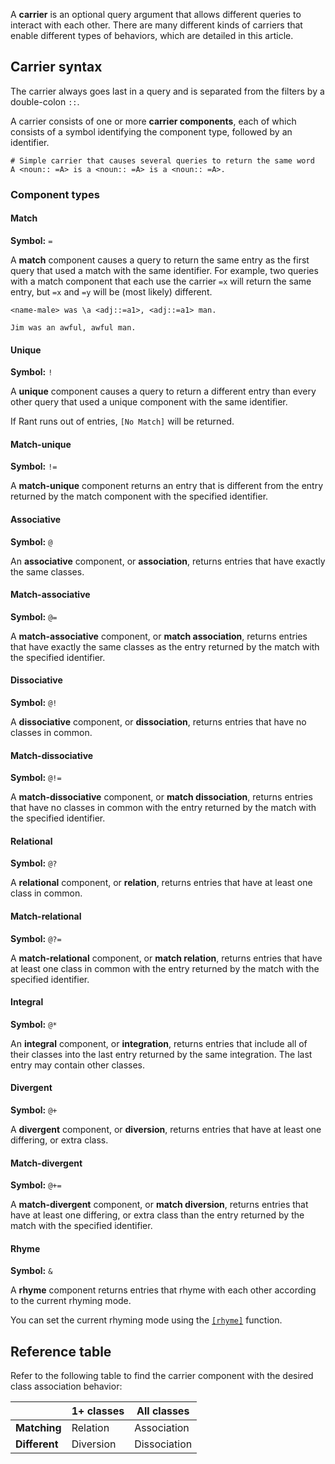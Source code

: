 A **carrier** is an optional query argument that allows different queries to interact with each other.
There are many different kinds of carriers that enable different types of behaviors, which are detailed
in this article.

## Carrier syntax

The carrier always goes last in a query and is separated from the filters by a double-colon `::`.

A carrier consists of one or more **carrier components**, each of which consists of a symbol
identifying the component type, followed by an identifier.

```rant
# Simple carrier that causes several queries to return the same word
A <noun:: =A> is a <noun:: =A> is a <noun:: =A>.
```

### Component types

#### Match

**Symbol:** `=`

A **match** component causes a query to return the same entry as the first query that used a match
with the same identifier. For example, two queries with a match component that each use the carrier `=x`
will return the same entry, but `=x` and `=y` will be (most likely) different.

```rant
<name-male> was \a <adj::=a1>, <adj::=a1> man.
```
```
Jim was an awful, awful man.
```

#### Unique

**Symbol:** `!`

A **unique** component causes a query to return a different entry than every other query that used
a unique component with the same identifier.

If Rant runs out of entries, `[No Match]` will be returned.

#### Match-unique

**Symbol:** `!=`

A **match-unique** component returns an entry that is different from the entry returned by the match
component with the specified identifier.

#### Associative

**Symbol:** `@`

An **associative** component, or **association**, returns entries that have exactly
the same classes.

#### Match-associative

**Symbol:** `@=`

A **match-associative** component, or **match association**, returns entries that have exactly
the same classes as the entry returned by the match with the specified identifier.

#### Dissociative

**Symbol:** `@!`

A **dissociative** component, or **dissociation**, returns entries that have no classes in common.

#### Match-dissociative

**Symbol:** `@!=`

A **match-dissociative** component, or **match dissociation**, returns entries that have no classes in
common with the entry returned by the match with the specified identifier.

#### Relational

**Symbol:** `@?`

A **relational** component, or **relation**, returns entries that have at least one class in common.

#### Match-relational

**Symbol:** `@?=`

A **match-relational** component, or **match relation**, returns entries that have at least one class
in common with the entry returned by the match with the specified identifier.

#### Integral

**Symbol:** `@*`

An **integral** component, or **integration**, returns entries that include all of their classes
into the last entry returned by the same integration. The last entry may contain other classes.

#### Divergent

**Symbol:** `@+`

A **divergent** component, or **diversion**, returns entries that have at least one differing, or extra class.

#### Match-divergent

**Symbol:** `@+=`

A **match-divergent** component, or **match diversion**, returns entries that have at least one differing, or extra
class than the entry returned by the match with the specified identifier.

#### Rhyme

**Symbol:** `&`

A **rhyme** component returns entries that rhyme with each other according to the current rhyming mode.

You can set the current rhyming mode using the [`[rhyme]`](/language/functions/#rhyme) function.

## Reference table

Refer to the following table to find the carrier component with the desired class association behavior:

|             |1+ classes|All classes |
|-------------|----------|------------|
|**Matching** |Relation  |Association |
|**Different**|Diversion |Dissociation|